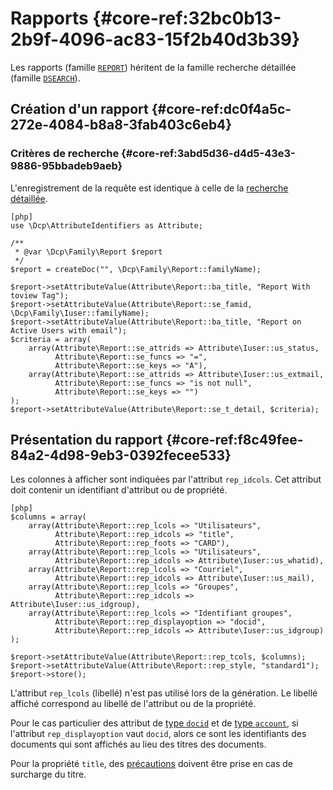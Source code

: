 # Rapports {#core-ref:32bc0b13-2b9f-4096-ac83-15f2b40d3b39}

Les rapports (famille [`REPORT`][report]) héritent de la famille recherche détaillée
(famille [`DSEARCH`][dsearch]).

## Création d'un rapport {#core-ref:dc0f4a5c-272e-4084-b8a8-3fab403c6eb4}

### Critères de recherche {#core-ref:3abd5d36-d4d5-43e3-9886-95bbadeb9aeb}

L'enregistrement de la requête est identique à celle de la [recherche
détaillée][dsearch].

    [php]
    use \Dcp\AttributeIdentifiers as Attribute;
    
    /**
     * @var \Dcp\Family\Report $report
     */
    $report = createDoc("", \Dcp\Family\Report::familyName);
    
    $report->setAttributeValue(Attribute\Report::ba_title, "Report With toview Tag");
    $report->setAttributeValue(Attribute\Report::se_famid, \Dcp\Family\Iuser::familyName);
    $report->setAttributeValue(Attribute\Report::ba_title, "Report on Active Users with email");
    $criteria = array(
        array(Attribute\Report::se_attrids => Attribute\Iuser::us_status,
              Attribute\Report::se_funcs => "=",
              Attribute\Report::se_keys => "A"),
        array(Attribute\Report::se_attrids => Attribute\Iuser::us_extmail,
              Attribute\Report::se_funcs => "is not null",
              Attribute\Report::se_keys => "")
    );
    $report->setAttributeValue(Attribute\Report::se_t_detail, $criteria);

## Présentation du rapport {#core-ref:f8c49fee-84a2-4d98-9eb3-0392fecee533}

Les colonnes à afficher sont indiquées par l'attribut `rep_idcols`. Cet attribut
doit contenir un identifiant d'attribut ou de propriété.

    [php]
    $columns = array(
        array(Attribute\Report::rep_lcols => "Utilisateurs",
              Attribute\Report::rep_idcols => "title",
              Attribute\Report::rep_foots => "CARD"),
        array(Attribute\Report::rep_lcols => "Utilisateurs",
              Attribute\Report::rep_idcols => Attribute\Iuser::us_whatid),
        array(Attribute\Report::rep_lcols => "Courriel",
              Attribute\Report::rep_idcols => Attribute\Iuser::us_mail),
        array(Attribute\Report::rep_lcols => "Groupes",
              Attribute\Report::rep_idcols => Attribute\Iuser::us_idgroup),
        array(Attribute\Report::rep_lcols => "Identifiant groupes",
              Attribute\Report::rep_displayoption => "docid",
              Attribute\Report::rep_idcols => Attribute\Iuser::us_idgroup)
    );
    
    $report->setAttributeValue(Attribute\Report::rep_tcols, $columns);
    $report->setAttributeValue(Attribute\Report::rep_style, "standard1");
    $report->store();

L'attribut `rep_lcols` (libellé) n'est pas utilisé lors de la génération. Le
libellé affiché correspond au libellé de l'attribut ou de la propriété.

Pour le cas particulier des attribut de [type `docid`][attdocid] et de [type
`account`][attaccount], si l'attribut `rep_displayoption` vaut `docid`, alors
ce sont les identifiants des documents qui sont affichés au lieu des titres des
documents.

Pour la propriété `title`, des [précautions][customtitlew] doivent être prise en
cas de surcharge du titre.


<!-- link -->
[searchdoc]:        #core-ref:a5216d5c-4e0f-4e3c-9553-7cbfda6b3255
[dsearch]:          #core-ref:7c36fc88-d5bc-4e0c-8cbf-092916168575 "Création d'une recherche détaillée"
[attdocid]:         #core-ref:d461d5f5-b635-47a0-944d-473c227587ab
[attaccount]:       #core-ref:87230967-8155-421c-8bbe-70a3c1adc3c0
[customtitlew]:     #core-ref:d7c909a8-f2fa-4ddf-954c-00704e9a694d "Avertissement Doc::getCustomTitle()"
[dsearch]:      #core-ref:30aa8d0d-c80b-426f-b129-b4e99c688bcc
[report]:       #core-ref:4d6429f1-b3ae-46c4-8687-1c8d29f92f37